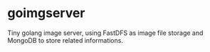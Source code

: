 # goimgserver
Tiny golang image server, using FastDFS as image file storage and MongoDB to store related informations.

